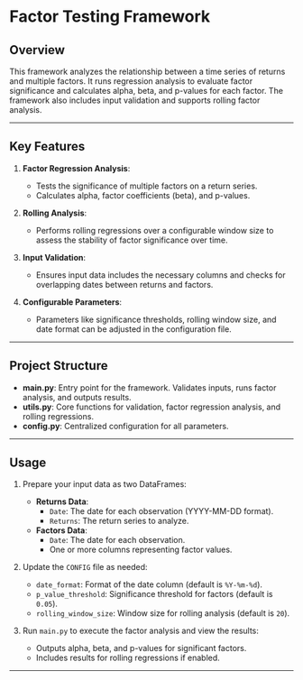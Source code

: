# Factor Testing Framework

## Overview
This framework analyzes the relationship between a time series of returns and multiple factors. It runs regression analysis to evaluate factor significance and calculates alpha, beta, and p-values for each factor. The framework also includes input validation and supports rolling factor analysis.

---

## Key Features
1. **Factor Regression Analysis**:
   - Tests the significance of multiple factors on a return series.
   - Calculates alpha, factor coefficients (beta), and p-values.

2. **Rolling Analysis**:
   - Performs rolling regressions over a configurable window size to assess the stability of factor significance over time.

3. **Input Validation**:
   - Ensures input data includes the necessary columns and checks for overlapping dates between returns and factors.

4. **Configurable Parameters**:
   - Parameters like significance thresholds, rolling window size, and date format can be adjusted in the configuration file.

---

## Project Structure
- **main.py**: Entry point for the framework. Validates inputs, runs factor analysis, and outputs results.
- **utils.py**: Core functions for validation, factor regression analysis, and rolling regressions.
- **config.py**: Centralized configuration for all parameters.

---

## Usage
1. Prepare your input data as two DataFrames:
   - **Returns Data**:
     - `Date`: The date for each observation (YYYY-MM-DD format).
     - `Returns`: The return series to analyze.
   - **Factors Data**:
     - `Date`: The date for each observation.
     - One or more columns representing factor values.

2. Update the `CONFIG` file as needed:
   - `date_format`: Format of the date column (default is `%Y-%m-%d`).
   - `p_value_threshold`: Significance threshold for factors (default is `0.05`).
   - `rolling_window_size`: Window size for rolling analysis (default is `20`).

3. Run `main.py` to execute the factor analysis and view the results:
   - Outputs alpha, beta, and p-values for significant factors.
   - Includes results for rolling regressions if enabled.

---
